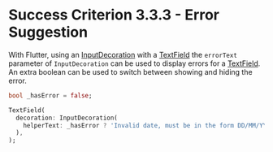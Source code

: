 # Success Criterion 3.3.3 - Error Suggestion

With Flutter, using an [InputDecoration](https://api.flutter.dev/flutter/material/InputDecoration-class.html) with a [TextField](https://api.flutter.dev/flutter/material/TextField-class.html) the `errorText` parameter of `InputDecoration` can be used to display errors for a [TextField](https://api.flutter.dev/flutter/material/TextField-class.html). An extra boolean can be used to switch between showing and hiding the error.

```dart
bool _hasError = false;

TextField(
  decoration: InputDecoration(
    helperText: _hasError ? 'Invalid date, must be in the form DD/MM/YYYY, for example, 01/01/2022' : null,
  ),
);
```
